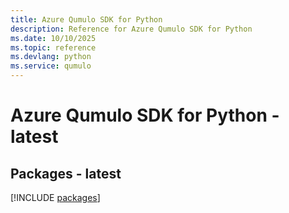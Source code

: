 ```yaml
---
title: Azure Qumulo SDK for Python
description: Reference for Azure Qumulo SDK for Python
ms.date: 10/10/2025
ms.topic: reference
ms.devlang: python
ms.service: qumulo
---
```

# Azure Qumulo SDK for Python - latest
## Packages - latest
[!INCLUDE [packages](qumulo-index.md)]